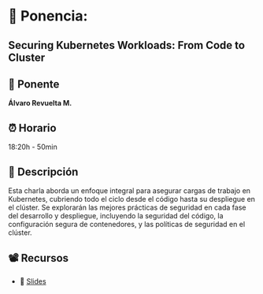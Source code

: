 # 📌 Ponencia:
## Securing Kubernetes Workloads: From Code to Cluster

## 👤 Ponente
**Álvaro Revuelta M.**

## ⏰ Horario
18:20h - 50min

## 📄 Descripción
Esta charla aborda un enfoque integral para asegurar cargas de trabajo en Kubernetes, cubriendo todo el ciclo desde el código hasta su despliegue en el clúster. Se explorarán las mejores prácticas de seguridad en cada fase del desarrollo y despliegue, incluyendo la seguridad del código, la configuración segura de contenedores, y las políticas de seguridad en el clúster.

## 📽 Recursos
- 🎤 [Slides](https://github.com/Asoc-Hacker-Dreams/eventos/tree/xops2024/2024/xops/Ponencia-08/SciLifeLab___Xops-3.pdf)
